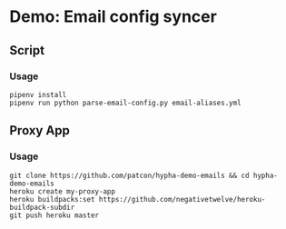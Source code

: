 # Demo: Email config syncer

## Script

### Usage

```
pipenv install
pipenv run python parse-email-config.py email-aliases.yml
```

## Proxy App

### Usage

```
git clone https://github.com/patcon/hypha-demo-emails && cd hypha-demo-emails
heroku create my-proxy-app
heroku buildpacks:set https://github.com/negativetwelve/heroku-buildpack-subdir
git push heroku master
```
